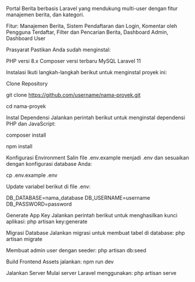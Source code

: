 Portal Berita berbasis Laravel yang mendukung multi-user dengan fitur manajemen berita, dan kategori.

Fitur:
Manajemen Berita,
Sistem Pendaftaran dan Login,
Komentar oleh Pengguna Terdaftar,
Filter dan Pencarian Berita,
Dashboard Admin,
Dashboard User

Prasyarat
Pastikan Anda sudah menginstal:

PHP versi 8.x
Composer versi terbaru
MySQL
Laravel 11

Instalasi
Ikuti langkah-langkah berikut untuk menginstal proyek ini:

Clone Repository

git clone https://github.com/username/nama-proyek.git

cd nama-proyek

Instal Dependensi Jalankan perintah berikut untuk menginstal dependensi PHP dan JavaScript:

composer install

npm install

Konfigurasi Environment Salin file .env.example menjadi .env dan sesuaikan dengan konfigurasi database Anda:

cp .env.example .env

Update variabel berikut di file .env:

DB_DATABASE=nama_database
DB_USERNAME=username
DB_PASSWORD=password

Generate App Key Jalankan perintah berikut untuk menghasilkan kunci aplikasi:
php artisan key:generate

Migrasi Database Jalankan migrasi untuk membuat tabel di database:
php artisan migrate

Membuat admin user dengan seeder:
php artisan db:seed

Build Frontend Assets jalankan:
npm run dev

Jalankan Server Mulai server Laravel menggunakan:
php artisan serve



